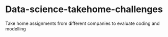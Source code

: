 # Data-science-takehome-challenges
Take home assignments from different companies to evaluate coding and modelling
